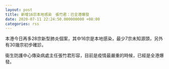 ```yaml
---
layout: post
title: 新增16宗本地感染　張竹君：已全港爆發
date: 2020-07-11 22:24:50.000000000 +08:00
categories: rss
---
```


本港今日再多28宗新型肺炎個案，其中16宗是本地感染，最少7宗未知源頭，另外有30幾宗初步確診。

衞生防護中心傳染病處主任張竹君形容，目前是疫情最嚴重的時候，已經是全港爆發。
